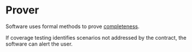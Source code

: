 # Prover

Software uses formal methods to prove [completeness](http://en.wikipedia.org/wiki/Complete_contract).

If coverage testing identifies scenarios not addressed by the contract, the software can alert the user.
